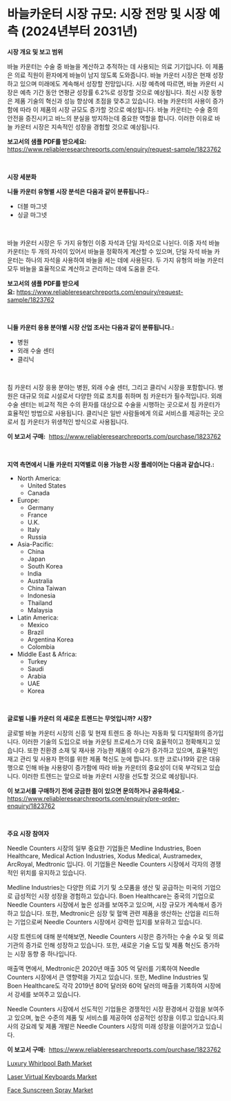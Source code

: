 <p><h1>바늘카운터 시장 규모: 시장 전망 및 시장 예측 (2024년부터 2031년)</h1></p><p><strong>시장 개요 및 보고 범위</strong></p>
<p><p>바늘 카운터는 수술 중 바늘을 계산하고 추적하는 데 사용되는 의료 기기입니다. 이 제품은 의료 직원이 환자에게 바늘이 남지 않도록 도와줍니다. 바늘 카운터 시장은 현재 성장하고 있으며 미래에도 계속해서 성장할 전망입니다. 시장 예측에 따르면, 바늘 카운터 시장은 예측 기간 동안 연평균 성장률 6.2%로 성장할 것으로 예상됩니다. 최신 시장 동향은 제품 기술의 혁신과 성능 향상에 초점을 맞추고 있습니다. 바늘 카운터의 사용이 증가함에 따라 이 제품의 시장 규모도 증가할 것으로 예상됩니다. 바늘 카운터는 수술 중의 안전을 증진시키고 바느의 분실을 방지하는데 중요한 역할을 합니다. 이러한 이유로 바늘 카운터 시장은 지속적인 성장을 경험할 것으로 예상됩니다.</p></p>
<p><strong>보고서의 샘플 PDF를 받으세요:</strong> <a href="https://www.reliableresearchreports.com/enquiry/request-sample/1823762">https://www.reliableresearchreports.com/enquiry/request-sample/1823762</a></p>
<p>&nbsp;</p>
<p><strong>시장 세분화</strong></p>
<p><strong>니들 카운터 유형별 시장 분석은 다음과 같이 분류됩니다.:</strong></p>
<p><ul><li>더블 마그넷</li><li>싱글 마그넷</li></ul></p>
<p>&nbsp;</p>
<p><p>바늘 카운터 시장은 두 가지 유형인 이중 자석과 단일 자석으로 나뉜다. 이중 자석 바늘 카운터는 두 개의 자석이 있어서 바늘을 정확하게 계산할 수 있으며, 단일 자석 바늘 카운터는 하나의 자석을 사용하여 바늘을 세는 데에 사용된다. 두 가지 유형의 바늘 카운터 모두 바늘을 효율적으로 계산하고 관리하는 데에 도움을 준다.</p></p>
<p><strong>보고서의 샘플 PDF를 받으세요:</strong>&nbsp;<a href="https://www.reliableresearchreports.com/enquiry/request-sample/1823762">https://www.reliableresearchreports.com/enquiry/request-sample/1823762</a></p>
<p>&nbsp;</p>
<p><strong> 니들 카운터 응용 분야별 시장 산업 조사는 다음과 같이 분류됩니다.:</strong></p>
<p><ul><li>병원</li><li>외래 수술 센터</li><li>클리닉</li></ul></p>
<p>&nbsp;</p>
<p><p>침 카운터 시장 응용 분야는 병원, 외래 수술 센터, 그리고 클리닉 시장을 포함합니다. 병원은 대규모 의료 시설로서 다양한 의료 조치를 취하며 침 카운터가 필수적입니다. 외래 수술 센터는 비교적 적은 수의 환자를 대상으로 수술을 시행하는 곳으로서 침 카운터가 효율적인 방법으로 사용됩니다. 클리닉은 일반 사람들에게 의료 서비스를 제공하는 곳으로서 침 카운터가 위생적인 방식으로 사용됩니다.</p></p>
<p><strong>이 보고서 구매:</strong>&nbsp; <a href="https://www.reliableresearchreports.com/purchase/1823762">https://www.reliableresearchreports.com/purchase/1823762</a></p>
<p>&nbsp;</p>
<p><strong>지역 측면에서 니들 카운터 지역별로 이용 가능한 시장 플레이어는 다음과 같습니다.:</strong></p>
<p><ul>
    <li>
        North America:
        <ul>
            <li>United States</li>
            <li>Canada</li>
        </ul>
    </li>
    <li>
        Europe:
        <ul>
            <li>Germany</li>
            <li>France</li>
            <li>U.K.</li>
            <li>Italy</li>
            <li>Russia</li>
        </ul>
    </li>
    <li>
        Asia-Pacific:
        <ul>
            <li>China</li>
            <li>Japan</li>
            <li>South Korea</li>
            <li>India</li>
            <li>Australia</li>
            <li>China Taiwan</li>
            <li>Indonesia</li>
            <li>Thailand</li>
            <li>Malaysia</li>
        </ul>
    </li>
    <li>
        Latin America:
        <ul>
            <li>Mexico</li>
            <li>Brazil</li>
            <li>Argentina Korea</li>
            <li>Colombia</li>
        </ul>
    </li>
    <li>
        Middle East & Africa:
        <ul>
            <li>Turkey</li>
            <li>Saudi</li>
            <li>Arabia</li>
            <li>UAE</li>
            <li>Korea</li>
        </ul>
    </li>
    </ul></p>
<p>&nbsp;</p>
<p><strong>글로벌 니들 카운터 의 새로운 트렌드는 무엇입니까? 시장?</strong></p>
<p><p>글로벌 바늘 카운터 시장의 신흥 및 현재 트렌드 중 하나는 자동화 및 디지털화의 증가입니다. 이러한 기술의 도입으로 바늘 카운팅 프로세스가 더욱 효율적이고 정확해지고 있습니다. 또한 친환경 소재 및 재사용 가능한 제품의 수요가 증가하고 있으며, 효율적인 재고 관리 및 사용자 편의를 위한 제품 혁신도 눈에 띕니다. 또한 코로나19와 같은 대유행으로 인해 바늘 사용량이 증가함에 따라 바늘 카운터의 중요성이 더욱 부각되고 있습니다. 이러한 트렌드는 앞으로 바늘 카운터 시장을 선도할 것으로 예상됩니다.</p></p>
<p><strong>이 보고서를 구매하기 전에 궁금한 점이 있으면 문의하거나 공유하세요.</strong>- <a href="https://www.reliableresearchreports.com/enquiry/pre-order-enquiry/1823762">https://www.reliableresearchreports.com/enquiry/pre-order-enquiry/1823762</a></p>
<p>&nbsp;</p>
<p><strong>주요 시장 참여자</strong></p>
<p><p>Needle Counters 시장의 일부 중요한 기업들은 Medline Industries, Boen Healthcare, Medical Action Industries, Xodus Medical, Austramedex, ArcRoyal, Medtronic 입니다. 이 기업들은 Needle Counters 시장에서 각자의 경쟁적인 위치를 유지하고 있습니다.</p><p>Medline Industries는 다양한 의료 기기 및 소모품을 생산 및 공급하는 미국의 기업으로 급성적인 시장 성장을 경험하고 있습니다. Boen Healthcare는 중국의 기업으로 Needle Counters 시장에서 높은 성과를 보여주고 있으며, 시장 규모가 계속해서 증가하고 있습니다. 또한, Medtronic은 심장 및 혈액 관련 제품을 생산하는 산업을 리드하는 기업으로써 Needle Counters 시장에서 강력한 입지를 보유하고 있습니다.</p><p>시장 트렌드에 대해 분석해보면, Needle Counters 시장은 증가하는 수술 수요 및 의료 기관의 증가로 인해 성장하고 있습니다. 또한, 새로운 기술 도입 및 제품 혁신도 증가하는 시장 동향 중 하나입니다.</p><p>매출액 면에서, Medtronic은 2020년 매출 305 억 달러를 기록하여 Needle Counters 시장에서 큰 영향력을 가지고 있습니다. 또한, Medline Industries 및 Boen Healthcare도 각각 2019년 80억 달러와 60억 달러의 매출을 기록하여 시장에서 강세를 보여주고 있습니다.</p><p>Needle Counters 시장에서 선도적인 기업들은 경쟁적인 시장 환경에서 강점을 보여주고 있으며, 높은 수준의 제품 및 서비스를 제공하여 성공적인 성장을 이루고 있습니다.회사의 강요례 및 제품 개발은 Needle Counters 시장의 미래 성장을 이끌어가고 있습니다.</p></p>
<p><strong>이 보고서 구매:</strong>&nbsp;&nbsp;<a href="https://www.reliableresearchreports.com/purchase/1823762">https://www.reliableresearchreports.com/purchase/1823762</a></p>
<p><p><a href="https://github.com/beatblasta/Market-Research-Report-List-2/blob/main/luxury-whirlpool-bath-market.md">Luxury Whirlpool Bath Market</a></p><p><a href="https://github.com/angelajermaine/Market-Research-Report-List-2/blob/main/laser-virtual-keyboards-market.md">Laser Virtual Keyboards Market</a></p><p><a href="https://github.com/shotows/Market-Research-Report-List-1/blob/main/face-sunscreen-spray-market.md">Face Sunscreen Spray Market</a></p></p>
